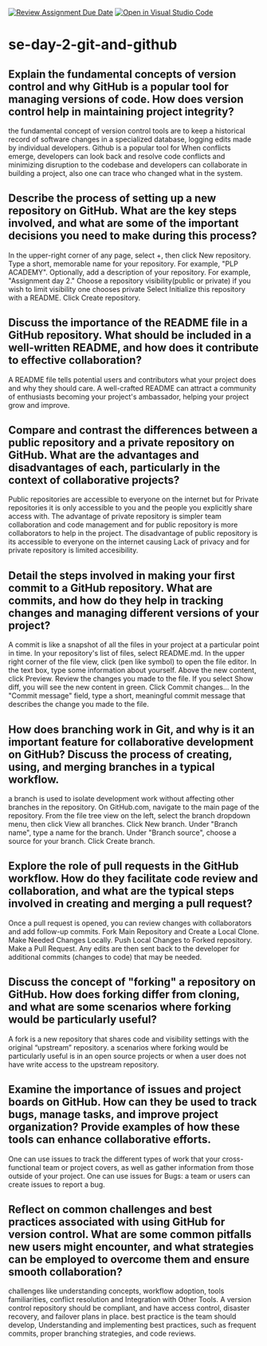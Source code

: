 [![Review Assignment Due Date](https://classroom.github.com/assets/deadline-readme-button-22041afd0340ce965d47ae6ef1cefeee28c7c493a6346c4f15d667ab976d596c.svg)](https://classroom.github.com/a/8wgCKhpZ)
[![Open in Visual Studio Code](https://classroom.github.com/assets/open-in-vscode-2e0aaae1b6195c2367325f4f02e2d04e9abb55f0b24a779b69b11b9e10269abc.svg)](https://classroom.github.com/online_ide?assignment_repo_id=15601464&assignment_repo_type=AssignmentRepo)
# se-day-2-git-and-github
## Explain the fundamental concepts of version control and why GitHub is a popular tool for managing versions of code. How does version control help in maintaining project integrity?
the fundamental concept of version control tools are to keep a historical record of software changes in a specialized database, logging edits made by individual developers. 
Github is a popular tool for When conflicts emerge, developers can look back and resolve code conflicts and minimizing disruption to the codebase and developers can collaborate in building a project, also one can trace who changed what in the system.

## Describe the process of setting up a new repository on GitHub. What are the key steps involved, and what are some of the important decisions you need to make during this process?
In the upper-right corner of any page, select +, then click New repository.
Type a short, memorable name for your repository. For example, "PLP ACADEMY".
Optionally, add a description of your repository. For example, "Assignment day 2."
Choose a repository visibility(public or private) if you wish to limit visibility one chooses private
Select Initialize this repository with a README.
Click Create repository.

## Discuss the importance of the README file in a GitHub repository. What should be included in a well-written README, and how does it contribute to effective collaboration?
A README file tells potential users and contributors what your project does and why they should care. 
A well-crafted README can attract a community of enthusiasts becoming your project's ambassador, helping your project grow and improve.

## Compare and contrast the differences between a public repository and a private repository on GitHub. What are the advantages and disadvantages of each, particularly in the context of collaborative projects?
Public repositories are accessible to everyone on the internet but for Private repositories it is only accessible to you and the people you explicitly share access with.
The advantage of private repository is simpler team collaboration and code management and for public repository is more collaborators to help in the project.
The disadvantage of public repository is its accessible to everyone on the internet causing Lack of privacy and for private repository is limited accesibility.

## Detail the steps involved in making your first commit to a GitHub repository. What are commits, and how do they help in tracking changes and managing different versions of your project?
A commit is like a snapshot of all the files in your project at a particular point in time.
In your repository's list of files, select README.md.
In the upper right corner of the file view, click (pen like symbol) to open the file editor.
In the text box, type some information about yourself.
Above the new content, click Preview.
Review the changes you made to the file. If you select Show diff, you will see the new content in green.
Click Commit changes...
In the "Commit message" field, type a short, meaningful commit message that describes the change you made to the file.

## How does branching work in Git, and why is it an important feature for collaborative development on GitHub? Discuss the process of creating, using, and merging branches in a typical workflow.
a branch  is used to isolate development work without affecting other branches in the repository.
On GitHub.com, navigate to the main page of the repository.
From the file tree view on the left, select the  branch dropdown menu, then click View all branches.
Click New branch.
Under "Branch name", type a name for the branch.
Under "Branch source", choose a source for your branch.
Click Create branch.

## Explore the role of pull requests in the GitHub workflow. How do they facilitate code review and collaboration, and what are the typical steps involved in creating and merging a pull request?
Once a pull request is opened, you can review changes with collaborators and add follow-up commits.
Fork Main Repository and Create a Local Clone.
Make Needed Changes Locally.
Push Local Changes to Forked repository.
Make a Pull Request.
Any edits are then sent back to the developer for additional commits (changes to code) that may be needed.

## Discuss the concept of "forking" a repository on GitHub. How does forking differ from cloning, and what are some scenarios where forking would be particularly useful?
A fork is a new repository that shares code and visibility settings with the original “upstream” repository.
a scenarios where forking would be particularly useful is in an open source projects or when a user does not have write access to the upstream repository.

## Examine the importance of issues and project boards on GitHub. How can they be used to track bugs, manage tasks, and improve project organization? Provide examples of how these tools can enhance collaborative efforts.
One can use issues to track the different types of work that your cross-functional team or project covers, as well as gather information from those outside of your project. 
One can use issues  for Bugs: a team or users can create issues to report a bug.
## Reflect on common challenges and best practices associated with using GitHub for version control. What are some common pitfalls new users might encounter, and what strategies can be employed to overcome them and ensure smooth collaboration?
challenges like understanding concepts, workflow adoption, tools familiarities, conflict resolution and Integration with Other Tools.
A version control repository should be compliant, and have access control, disaster recovery, and failover plans in place.
best practice is the team should develop, Understanding and implementing best practices, such as frequent commits, proper branching strategies, and code reviews.
